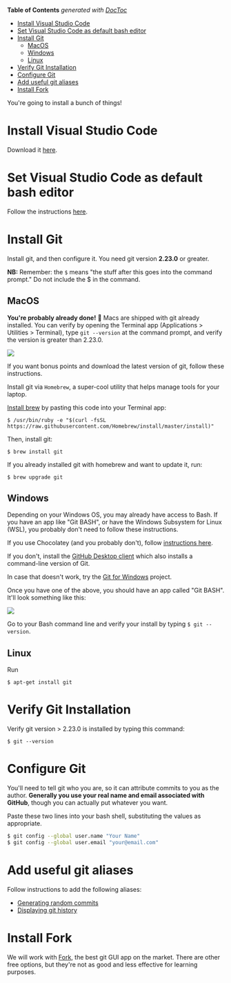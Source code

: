 <!-- START doctoc generated TOC please keep comment here to allow auto update -->
<!-- DON'T EDIT THIS SECTION, INSTEAD RE-RUN doctoc TO UPDATE -->
**Table of Contents**  *generated with [DocToc](https://github.com/thlorenz/doctoc)*

- [Install Visual Studio Code](#install-visual-studio-code)
- [Set Visual Studio Code as default bash editor](#set-visual-studio-code-as-default-bash-editor)
- [Install Git](#install-git)
  - [MacOS](#macos)
  - [Windows](#windows)
  - [Linux](#linux)
- [Verify Git Installation](#verify-git-installation)
- [Configure Git](#configure-git)
- [Add useful git aliases](#add-useful-git-aliases)
- [Install Fork](#install-fork)

<!-- END doctoc generated TOC please keep comment here to allow auto update -->

You're going to install a bunch of things!

# Install Visual Studio Code

Download it [here](https://code.visualstudio.com/).

# Set Visual Studio Code as default bash editor

Follow the instructions [here](https://github.com/AndrewSouthpaw/git-started-workshop#set-vs-code-as-default-editor).

# Install Git

Install git, and then configure it. You need git version **2.23.0** or greater.

**NB:** Remember: the `$` means "the stuff after this goes into the command prompt." Do not include the $ in the command.

## MacOS

**You're probably already done!** 🎉 Macs are shipped with git already installed. You can verify by opening the Terminal app (Applications > Utilities > Terminal), type `git --version` at the command prompt, and verify the version is greater than 2.23.0.

![](https://i.imgur.com/OMV7reD.png)

If you want bonus points and download the latest version of git, follow these instructions.

Install git via `Homebrew`, a super-cool utility that helps manage tools for your laptop.

[Install brew](https://brew.sh/) by pasting this code into your Terminal app:

```
$ /usr/bin/ruby -e "$(curl -fsSL https://raw.githubusercontent.com/Homebrew/install/master/install)"
```

Then, install git:

```
$ brew install git
```

If you already installed git with homebrew and want to update it, run:

```
$ brew upgrade git
```

## Windows

Depending on your Windows OS, you may already have access to Bash. If you have an app like "Git BASH", or have the Windows Subsystem for Linux (WSL), you probably don't need to follow these instructions.

If you use Chocolatey (and you probably don't), follow [instructions here](https://chocolatey.org/packages/git).

If you don't, install the [GitHub Desktop client](https://desktop.github.com/) which also installs a command-line version of Git.

In case that doesn't work, try the [Git for Windows](https://git-scm.com/download/win) project.

Once you have one of the above, you should have an app called "Git BASH". It'll look something like this:

![](https://i.stack.imgur.com/ik8KY.png)

Go to your Bash command line and verify your install by typing `$ git --version`. 

## Linux

Run

```
$ apt-get install git
```

# Verify Git Installation

Verify git version > 2.23.0 is installed by typing this command:

```
$ git --version
```

# Configure Git

You'll need to tell git who you are, so it can attribute commits to you as the author. **Generally you use your real name and email associated with GitHub**, though you can actually put whatever you want.

Paste these two lines into your bash shell, substituting the values as appropriate.

```bash
$ git config --global user.name "Your Name"
$ git config --global user.email "your@email.com"
```

# Add useful git aliases

Follow instructions to add the following aliases:

- [Generating random commits](https://github.com/AndrewSouthpaw/git-started-workshop#tools-for-generating-commits)
- [Displaying git history](https://github.com/AndrewSouthpaw/git-started-workshop#better-git-history)

# Install Fork

We will work with [Fork](https://git-fork.com/), the best git GUI app on the market. There are other free options, but they're not as good and less effective for learning purposes.
